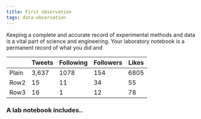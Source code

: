 ```yaml
---
title: First observation
tags: data-observation
---
```

Keeping a complete and accurate record of experimental methods and data is a vital part of
science and engineering. Your laboratory notebook is a permanent record of what you did and


|	   |Tweets|Following|Followers|Likes|
|---|---|---|---|---|
|Plain|3,637|1078 |154   |6805   |
|Row2   |15   |11 |34   |55   |
|Row3   |16   |1  |12   |78   |


### A lab notebook includes.. 
